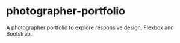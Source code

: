 # photographer-portfolio
A photographer portfolio to explore responsive design, Flexbox and Bootstrap.
